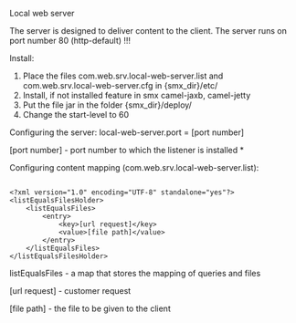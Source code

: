 Local web server

The server is designed to deliver content to the client.
The server runs on port number 80 (http-default) !!!

Install:

1. Place the files com.web.srv.local-web-server.list and com.web.srv.local-web-server.cfg in {smx_dir}/etc/
2. Install, if not installed feature in smx camel-jaxb, camel-jetty
3. Put the file jar in the folder {smx_dir}/deploy/
4. Change the start-level to 60

Configuring the server:
local-web-server.port = [port number]

[port number] - port number to which the listener is installed *

Configuring content mapping (com.web.srv.local-web-server.list):
```

<?xml version="1.0" encoding="UTF-8" standalone="yes"?>
<listEqualsFilesHolder>
    <listEqualsFiles>
        <entry>
            <key>[url request]</key>
            <value>[file path]</value>
        </entry>
    </listEqualsFiles>
</listEqualsFilesHolder>
```

listEqualsFiles - a map that stores the mapping of queries and files

[url request] - customer request

[file path] - the file to be given to the client
